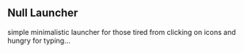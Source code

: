 ## Null Launcher


simple minimalistic launcher for those tired from clicking on icons and hungry for typing...

